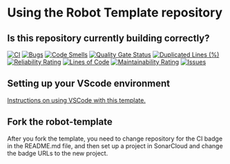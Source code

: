 # Using the Robot Template repository

## Is this repository currently building correctly?
<!---
See https://docs.github.com/en/actions/monitoring-and-troubleshooting-workflows/adding-a-workflow-status-badge
for details on how to update the badge. The general format for the badge is
https://github.com/<OWNER>/<REPOSITORY>/actions/workflows/<WORKFLOW_FILE>/badge.svg

Be sure to change this when forking or renaming.
-->
[![CI][github-CI-badge]][github-CI]
[![Bugs][sonar-bugs]][sonar-project]
[![Code Smells][sonar-code-smells]][sonar-project]
[![Quality Gate Status][sonar-quality-gate]][sonar-project]
[![Duplicated Lines (%)][sonar-duplicated-lines]][sonar-project]
[![Reliability Rating][sonar-reliability-rating]][sonar-project]
[![Lines of Code][sonar-lines-of-code]][sonar-project]
[![Maintainability Rating][sonar-maintainability-rating]][sonar-project]
[![Issues][issues-image]][issues-url]

## Setting up your VScode environment

[Instructions on using VSCode with this template.](Docs/VSCode.md)

## Fork the robot-template

After you fork the template, you need to change repository for the CI badge in the README.md file,
and then set up a project in SonarCloud and change the badge URLs to the new project.

[github-CI-badge]: https://github.com/ToughTechs151/MotorSpeedControl/actions/workflows/main.yml/badge.svg
[github-CI]: https://github.com/ToughTechs151/MotorSpeedControl/actions/workflows/main.yml
[sonar-project]: https://sonarcloud.io/summary/new_code?id=ToughTechs151_MotorSpeedControl
[sonar-bugs]: https://sonarcloud.io/api/project_badges/measure?project=ToughTechs151_MotorSpeedControl&metric=bugs
[sonar-code-smells]: https://sonarcloud.io/api/project_badges/measure?project=ToughTechs151_MotorSpeedControl&metric=code_smells
[sonar-quality-gate]: https://sonarcloud.io/api/project_badges/measure?project=ToughTechs151_MotorSpeedControl&metric=alert_status
[sonar-duplicated-lines]: https://sonarcloud.io/api/project_badges/measure?project=ToughTechs151_MotorSpeedControl&metric=duplicated_lines_density
[sonar-reliability-rating]: https://sonarcloud.io/api/project_badges/measure?project=ToughTechs151_MotorSpeedControl&metric=reliability_rating
[sonar-lines-of-code]: https://sonarcloud.io/api/project_badges/measure?project=ToughTechs151_MotorSpeedControl&metric=ncloc
[sonar-maintainability-rating]: https://sonarcloud.io/api/project_badges/measure?project=ToughTechs151_MotorSpeedControl&metric=sqale_rating
[issues-image]: https://img.shields.io/github/issues-raw/ToughTechs151/MotorSpeedControl.svg
[issues-url]: https://github.com/ToughTechs151/MotorSpeedControl/issues
